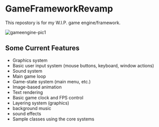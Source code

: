 # GameFrameworkRevamp #

This repostory is for my W.I.P. game engine/framework.

![gameengine-pic1](https://cloud.githubusercontent.com/assets/7505459/12013925/dccfee80-ace6-11e5-86a0-1b29ee8d03b9.png)

## Some Current Features ##
- Graphics system
- Basic user input system (mouse buttons, keyboard, window actions)
- Sound system
- Main game loop
- Game-state system (main menu, etc.)
- Image-based animation
- Text rendering
- Basic game clock and FPS control
- Layering system (graphics)
- background music
- sound effects
- Sample classes using the core systems